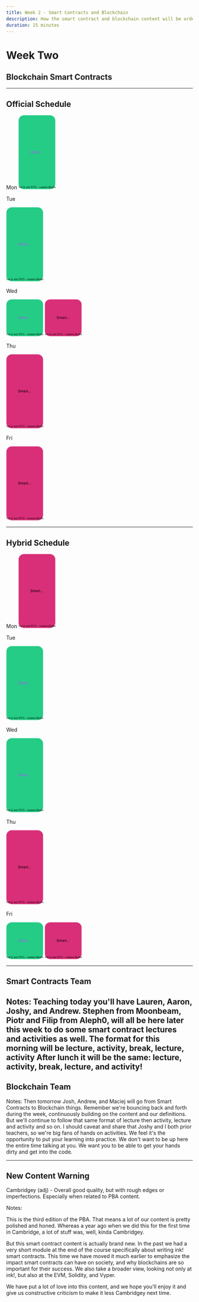 ```yaml
---
title: Week 2 - Smart Contracts and Blockchain
description: How the smart contract and blockchain content will be ordered and who is teaching it.
duration: 15 minutes
---
```


# Week Two

## Blockchain Smart Contracts

---

## Official Schedule

<pba-cols>
<pba-col>
Mon

<img style="width:100px; height: 200px;" src="./img/schedule/blockchain_full.drawio.svg" />
</pba-col>

<pba-col>

Tue

<img style="width:100px; height: 200px;" src="./img/schedule/blockchain_full.drawio.svg" />

</pba-col>

<pba-col>

Wed

<img style="width:100px; height: 100px;" src="./img/schedule/blockchain_half.drawio.svg" />
<img style="width:100px; height: 100px;" src="./img/schedule/smart_contracts_half.svg" />

</pba-col>

<pba-col>

Thu

<img style="width:100px; height: 200px;" src="./img/schedule/smart_contracts_full.svg" />

</pba-col>

<pba-col>

Fri

<img style="width:100px; height: 200px;" src="./img/schedule/smart_contracts_full.svg" />

</pba-col>
<pba-col>

---

## Hybrid Schedule

<pba-cols>
<pba-col>
Mon

<img style="width:100px; height: 200px;" src="./img/schedule/smart_contracts_full.svg" />
</pba-col>

<pba-col>

Tue

<img style="width:100px; height: 200px;" src="./img/schedule/blockchain_full.drawio.svg" />

</pba-col>

<pba-col>

Wed

<img style="width:100px; height: 200px;" src="./img/schedule/blockchain_full.drawio.svg" />

</pba-col>

<pba-col>

Thu

<img style="width:100px; height: 200px;" src="./img/schedule/smart_contracts_full.svg" />

</pba-col>

<pba-col>

Fri

<img style="width:100px; height: 100px;" src="./img/schedule/blockchain_half.drawio.svg" />
<img style="width:100px; height: 100px;" src="./img/schedule/smart_contracts_half.svg" />

</pba-col>
<pba-col>

---

## Smart Contracts Team

Notes:
Teaching today you'll have Lauren, Aaron, Joshy, and Andrew. 
Stephen from Moonbeam, Piotr and Filip from Aleph0, will all be here later this week to do some smart contract lectures and activities as well. 
The format for this morning will be lecture, activity, break, lecture, activity 
After lunch it will be the same: lecture, activity, break, lecture, and activity! 
---

## Blockchain Team

Notes:
Then tomorrow Josh, Andrew, and Maciej will go from Smart Contracts to Blockchain things. Remember we're bouncing back and forth during the week, continuously building on the content and our definitions. 
But we'll continue to follow that same format of lecture then activity, lecture and activity and so on. 
I should caveat and share that Joshy and I both prior teachers, so we're big fans of hands on activities. We feel it's the opportunity to put your learning into practice. We don't want to be up here the entire time talking at you. We want you to be able to get your hands dirty and get into the code.  

---

## New Content Warning

<blokquote>Cambridgey (adj) - Overall good quality, but with rough edges or imperfections. Especially when related to PBA content.</blockquote>

Notes:

This is the third edition of the PBA.
That means a lot of our content is pretty polished and honed.
Whereas a year ago when we did this for the first time in Cambridge, a lot of stuff was, well, kinda Cambridgey.

But this smart contract content is actually brand new.
In the past we had a very short module at the end of the course specifically about writing ink! smart contracts.
This time we have moved it much earlier to emphasize the impact smart contracts can have on society, and why blockchains are so important for their success.
We also take a broader view, looking not only at ink!, but also at the EVM, Solidity, and Vyper.

We have put a lot of love into this content, and we hope you'll enjoy it and give us constructive criticism to make it less Cambridgey next time.
